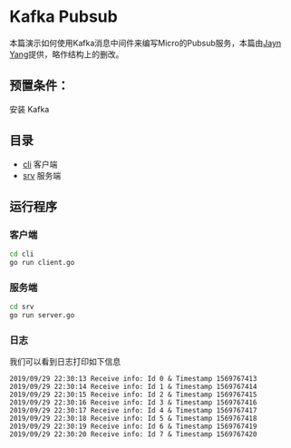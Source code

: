 # Kafka Pubsub

本篇演示如何使用Kafka消息中间件来编写Micro的Pubsub服务，本篇由[Jayn Yang](https://github.com/jayn1985)提供，略作结构上的删改。

## 预置条件：

安装 Kafka

## 目录

- [cli](cli) 客户端
- [srv](srv) 服务端

## 运行程序

### 客户端

```bash
cd cli
go run client.go
```

### 服务端

```bash
cd srv
go run server.go
```

### 日志

我们可以看到日志打印如下信息

```text
2019/09/29 22:30:13 Receive info: Id 0 & Timestamp 1569767413
2019/09/29 22:30:14 Receive info: Id 1 & Timestamp 1569767414
2019/09/29 22:30:15 Receive info: Id 2 & Timestamp 1569767415
2019/09/29 22:30:16 Receive info: Id 3 & Timestamp 1569767416
2019/09/29 22:30:17 Receive info: Id 4 & Timestamp 1569767417
2019/09/29 22:30:18 Receive info: Id 5 & Timestamp 1569767418
2019/09/29 22:30:19 Receive info: Id 6 & Timestamp 1569767419
2019/09/29 22:30:20 Receive info: Id 7 & Timestamp 1569767420
```
